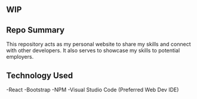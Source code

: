 ## WIP

## Repo Summary  
This repository acts as my personal website to share my skills and connect with other developers. 
It also serves to showcase my skills to potential employers. 

## Technology Used
-React
-Bootstrap
-NPM
-Visual Studio Code (Preferred Web Dev IDE)
